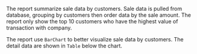 The report summarize sale data by customers. Sale data is pulled from database, grouping by customers then order data by the sale amount. The report only show the top 10 customers who have the highest value of transaction with company.

The report use `BarChart` to better visualize sale data by customers. The detail data are shown in `Table` below the chart.